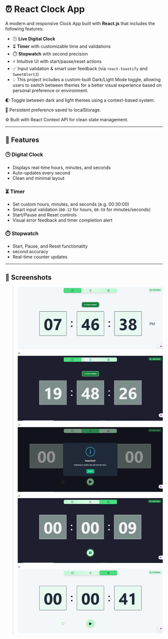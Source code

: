 # ⏰ React Clock App

A modern and responsive Clock App built with **React.js** that includes the following features:

- 🕒 **Live Digital Clock**
- ⏳ **Timer** with customizable time and validations
- ⏱️ **Stopwatch** with second precision
- ⚡ Intuitive UI with start/pause/reset actions
- ✅ Input validation & smart user feedback (via `react-toastify` and `SweetAlert2`)
- 💡 This project includes a custom-built Dark/Light Mode toggle, allowing users to switch between themes for a better visual experience based on personal preference or environment.

🌓 Toggle between dark and light themes using a context-based system.

💾 Persistent preference saved to localStorage.

⚙️ Built with React Context API for clean state management.

---

## 🚀 Features

### 🕒 Digital Clock

- Displays real-time hours, minutes, and seconds
- Auto-updates every second
- Clean and minimal layout

### ⏳ Timer

- Set custom hours, minutes, and seconds (e.g. 00:30:00)
- Smart input validation (`00-12` for hours, `00-59` for minutes/seconds)
- Start/Pause and Reset controls
- Visual error feedback and timer completion alert

### ⏱️ Stopwatch

- Start, Pause, and Reset functionality
- second accuracy
- Real-time counter updates

---

## 📸 Screenshots

> ![Clock Image](clock.png) > ![Clock Dark Mode with 24 hour format](darkModeClock.png) > ![Custom Timer with sweet alert](timer.png) > ![StopWatch in dark mode](darkStopWatch.png) > ![StopWatch in light mode](lightStopWatch.png)
